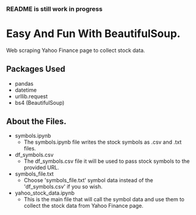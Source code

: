 ### README is still work in progress

# Easy And Fun With BeautifulSoup.   

Web scraping Yahoo Finance page to collect stock data.

## Packages Used
  - pandas
  - datetime
  - urllib.request
  - bs4 (BeautifulSoup)
  
## About the Files. 
  - symbols.ipynb
    - The symbols.ipynb file writes the stock symbols as .csv and .txt files. 
  - df_symbols.csv
    - The df_symbols.csv file it will be used to pass stock symbols to the provided URL. 
  - symbols_file.txt
    - Choose 'symbols_file.txt' symbol data instead of the 'df_symbols.csv' if you so wish.
  - yahoo_stock_data.ipynb
    - This is the main file that will call the symbol data and use them to collect the stock data from Yahoo Finance page. 

